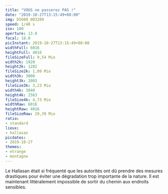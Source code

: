 ```yaml
---
title: "VOUS ne passerez PAS !"
date: "2019-10-27T13:15:49+08:00"
img: D5600_003209
speed: 1/40 s
iso: 100
aperture: 13.0
focal: 18.0
picInstant: 2019-10-27T13:15:49+08:00
widthFull: 6016
heightFull: 4016
fileSizeFull: 9,54 Mio
width2k: 1920
height2k: 1282
fileSize2k: 1,09 Mio
width3k: 3000
height3k: 2003
fileSize3k: 3,23 Mio
width4k: 3840
height4k: 2563
fileSize4k: 4,73 Mio
widthRaw: 6016
heightRaw: 4016
fileSizeRaw: 29,39 Mio
ratio:
- standard
lieux:
- hallasan
picdates:
- 2019-10-27
themes:
- etrange
- montagne
---
```


Le Hallasan était si fréquenté que les autorités ont dû prendre des mesures drastiques pour éviter une dégradation trop importante de la nature. Il est maintenant littéralement impossible de sortir du chemin aux endroits sensibles.